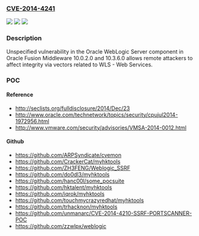### [CVE-2014-4241](https://cve.mitre.org/cgi-bin/cvename.cgi?name=CVE-2014-4241)
![](https://img.shields.io/static/v1?label=Product&message=n%2Fa&color=blue)
![](https://img.shields.io/static/v1?label=Version&message=n%2Fa&color=blue)
![](https://img.shields.io/static/v1?label=Vulnerability&message=n%2Fa&color=brighgreen)

### Description

Unspecified vulnerability in the Oracle WebLogic Server component in Oracle Fusion Middleware 10.0.2.0 and 10.3.6.0 allows remote attackers to affect integrity via vectors related to WLS - Web Services.

### POC

#### Reference
- http://seclists.org/fulldisclosure/2014/Dec/23
- http://www.oracle.com/technetwork/topics/security/cpujul2014-1972956.html
- http://www.vmware.com/security/advisories/VMSA-2014-0012.html

#### Github
- https://github.com/ARPSyndicate/cvemon
- https://github.com/CrackerCat/myhktools
- https://github.com/ZH3FENG/Weblogic_SSRF
- https://github.com/do0dl3/myhktools
- https://github.com/hanc00l/some_pocsuite
- https://github.com/hktalent/myhktools
- https://github.com/iqrok/myhktools
- https://github.com/touchmycrazyredhat/myhktools
- https://github.com/trhacknon/myhktools
- https://github.com/unmanarc/CVE-2014-4210-SSRF-PORTSCANNER-POC
- https://github.com/zzwlpx/weblogic

